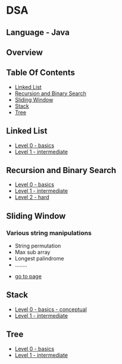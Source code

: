 # DSA 
## Language - Java
## Overview
## Table Of Contents
- [Linked List](#linked-list)
- [Recursion and Binary Search](#recursion-and-binary-search)
- [Sliding Window](#sliding-window)
- [Stack](#stack)
- [Tree](#tree)

## Linked List


- [Level 0 - basics](https://github.com/souvik757/DSA/tree/master/LINKED%20%20LIST/%7F%7F%7F%7F%7F%20LV0%20%7F%7F%7F%7F%7F%7F%7F)
- [Level 1 - intermediate](https://github.com/souvik757/DSA/tree/master/LINKED%20%20LIST/%7F%7F%7F%7F%7F%20LV1%20%7F%7F%7F%7F%7F%7F%7F)

## Recursion and Binary Search

- [Level 0 - basics](https://github.com/souvik757/DSA/tree/master/RECURSION%20AND%20BIN-SEARCH/%7F%7F%7F%7F%7F%20LV0%20%7F%7F%7F%7F%7F%7F%7F)
- [Level 1 - intermediate](https://github.com/souvik757/DSA/tree/master/RECURSION%20AND%20BIN-SEARCH/%7F%7F%7F%7F%7F%20LV1%20%7F%7F%7F%7F%7F%7F%7F)
- [Level 2 - hard](https://github.com/souvik757/DSA/tree/master/RECURSION%20AND%20BIN-SEARCH/%7F%7F%7F%7F%7F%20LV2%20%7F%7F%7F%7F%7F%7F%7F)

## Sliding Window

### Various string manipulations 
 * String permutation
 * Max sub array 
 * Longest palindrome 
 *  ........
- [go to page](https://github.com/souvik757/DSA/tree/master/SLIDING_WINDOW)

## Stack

- [Level 0 - basics - conceptual](https://github.com/souvik757/DSA/tree/master/STACK/%7F%7F%7F%7F%7F%20LV0%20%7F%7F%7F%7F%7F%7F%7F)
- [Level 1 - intermediate](https://github.com/souvik757/DSA/tree/master/STACK/%7F%7F%7F%7F%7F%20LV1%20%7F%7F%7F%7F%7F%7F%7F)

## Tree

- [Level 0 - basics](https://github.com/souvik757/DSA/tree/master/Tree/Lv0)
- [Level 1 - intermediate](https://github.com/souvik757/DSA/tree/master/Tree/Lv1)
